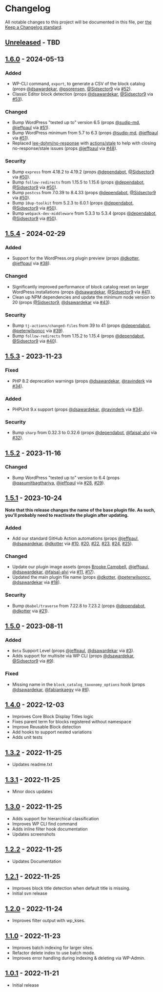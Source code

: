 # Changelog

All notable changes to this project will be documented in this file, per [the Keep a Changelog standard](http://keepachangelog.com/).

## [Unreleased] - TBD

## [1.6.0] - 2024-05-13
### Added
- WP-CLI command, `export`, to generate a CSV of the block catalog (props [@dsawardekar](https://github.com/dsawardekar), [@psorensen](https://github.com/psorensen), [@Sidsector9](https://github.com/Sidsector9) via [#52](https://github.com/10up/block-catalog/pull/52)).
- Classic Editor block detection (props [@dsawardekar](https://github.com/dsawardekar), [@Sidsector9](https://github.com/Sidsector9) via [#53](https://github.com/10up/block-catalog/pull/53)).

### Changed
- Bump WordPress "tested up to" version 6.5 (props [@sudip-md](https://github.com/sudip-md), [@jeffpaul](https://github.com/jeffpaul) via [#51](https://github.com/10up/block-catalog/pull/51)).
- Bump WordPress minimum from 5.7 to 6.3 (props [@sudip-md](https://github.com/sudip-md), [@jeffpaul](https://github.com/jeffpaul) via [#51](https://github.com/10up/block-catalog/pull/51)).
- Replaced [lee-dohm/no-response](https://github.com/lee-dohm/no-response) with [actions/stale](https://github.com/actions/stale) to help with closing no-response/stale issues (props [@jeffpaul](https://github.com/jeffpaul) via [#48](https://github.com/10up/block-catalog/pull/48)).

### Security
- Bump `express` from 4.18.2 to 4.19.2 (props [@dependabot](https://github.com/apps/dependabot), [@Sidsector9](https://github.com/Sidsector9) via [#50](https://github.com/10up/block-catalog/pull/50)).
- Bump `follow-redirects` from 1.15.5 to 1.15.6 (props [@dependabot](https://github.com/apps/dependabot), [@Sidsector9](https://github.com/Sidsector9) via [#50](https://github.com/10up/block-catalog/pull/50)).
- Bump `postcss` from 7.0.39 to 8.4.33 (props [@dependabot](https://github.com/apps/dependabot), [@Sidsector9](https://github.com/Sidsector9) via [#50](https://github.com/10up/block-catalog/pull/50)).
- Bump `10up-toolkit` from 5.2.3 to 6.0.1 (props [@dependabot](https://github.com/apps/dependabot), [@Sidsector9](https://github.com/Sidsector9) via [#50](https://github.com/10up/block-catalog/pull/50)).
- Bump `webpack-dev-middleware` from 5.3.3 to 5.3.4 (props [@dependabot](https://github.com/apps/dependabot), [@Sidsector9](https://github.com/Sidsector9) via [#50](https://github.com/10up/block-catalog/pull/50)).

## [1.5.4] - 2024-02-29
### Added
- Support for the WordPress.org plugin preview (props [@dkotter](https://github.com/dkotter), [@jeffpaul](https://github.com/jeffpaul) via [#38](https://github.com/10up/block-catalog/pull/38)).

### Changed
- Significantly improved performance of block catalog reset on larger WordPress installations (props [@dsawardekar](https://github.com/dsawardekar), [@Sidsector9](https://github.com/Sidsector9) via [#41](https://github.com/10up/block-catalog/pull/41)).
- Clean up NPM dependencies and update the minimum node version to 20 (props [@Sidsector9](https://github.com/Sidsector9), [@dsawardekar](https://github.com/dsawardekar) via [#43](https://github.com/10up/block-catalog/pull/43)).

### Security
- Bump `tj-actions/changed-files` from 39 to 41 (props [@dependabot](https://github.com/apps/dependabot), [@peterwilsoncc](https://github.com/peterwilsoncc) via [#39](https://github.com/10up/block-catalog/pull/39)).
- Bump `follow-redirects` from 1.15.2 to 1.15.4 (props [@dependabot](https://github.com/apps/dependabot), [@Sidsector9](https://github.com/Sidsector9) via [#40](https://github.com/10up/block-catalog/pull/40)).

## [1.5.3] - 2023-11-23
### Fixed
- PHP 8.2 deprecation warnings (props [@dsawardekar](https://github.com/dsawardekar), [@ravinderk](https://github.com/ravinderk) via [#34](https://github.com/10up/block-catalog/pull/34)).

### Added
- PHPUnit 9.x support (props [@dsawardekar](https://github.com/dsawardekar), [@ravinderk](https://github.com/ravinderk) via [#34](https://github.com/10up/block-catalog/pull/34)).

### Security
- Bump `sharp` from 0.32.3 to 0.32.6 (props [@dependabot](https://github.com/apps/dependabot), [@faisal-alvi](https://github.com/faisal-alvi) via [#32](https://github.com/10up/block-catalog/pull/32)).

## [1.5.2] - 2023-11-16
### Changed
- Bump WordPress "tested up to" version to 6.4 (props [@qasumitbagthariya](https://github.com/qasumitbagthariya), [@jeffpaul](https://github.com/jeffpaul) via [#28](https://github.com/10up/block-catalog/pull/28), [#29](https://github.com/10up/block-catalog/pull/29)).

## [1.5.1] - 2023-10-24
**Note that this release changes the name of the base plugin file. As such, you'll probably need to reactivate the plugin after updating.**

### Added
- Add our standard GitHub Action automations (props [@jeffpaul](https://github.com/jeffpaul), [@dsawardekar](https://github.com/dsawardekar), [@dkotter](https://github.com/dkotter) via [#10](https://github.com/10up/block-catalog/pull/10), [#20](https://github.com/10up/block-catalog/pull/20), [#22](https://github.com/10up/block-catalog/pull/22), [#23](https://github.com/10up/block-catalog/pull/23), [#24](https://github.com/10up/block-catalog/pull/24), [#25](https://github.com/10up/block-catalog/pull/25)).

### Changed
- Update our plugin image assets (props [Brooke Campbell](https://www.linkedin.com/in/brookecampbelldesign/), [@jeffpaul](https://github.com/jeffpaul), [@dsawardekar](https://github.com/dsawardekar), [@faisal-alvi](https://github.com/faisal-alvi) via [#11](https://github.com/10up/block-catalog/pull/11), [#17](https://github.com/10up/block-catalog/pull/17)).
- Updated the main plugin file name (props [@dkotter](https://github.com/dkotter), [@peterwilsoncc](https://github.com/peterwilsoncc), [@dsawardekar](https://github.com/dsawardekar) via [#18](https://github.com/10up/block-catalog/pull/18)).

### Security
- Bump `@babel/traverse` from 7.22.8 to 7.23.2 (props [@dependabot](https://github.com/apps/dependabot), [@dkotter](https://github.com/dkotter) via [#21](https://github.com/10up/block-catalog/pull/21)).

## [1.5.0] - 2023-08-11
### Added
- `Beta` Support Level (props [@jeffpaul](https://github.com/jeffpaul), [@dsawardekar](https://github.com/dsawardekar) via [#3](https://github.com/10up/block-catalog/pull/3)).
- Adds support for multisite via WP CLI (props [@dsawardekar](https://github.com/dsawardekar), [@Sidsector9](https://github.com/Sidsector9) via [#9](https://github.com/10up/block-catalog/pull/9)).

### Fixed
- Missing name in the `block_catalog_taxonomy_options` hook (props [@dsawardekar](https://github.com/dsawardekar), [@fabiankaegy](https://github.com/fabiankaegy) via [#6](https://github.com/10up/block-catalog/pull/6)).

## [1.4.0] - 2022-12-03
- Improves Core Block Display Titles logic
- Fixes parent term for blocks registered without namespace
- Improve Reusable Block detection
- Add hooks to support nested variations
- Adds unit tests

## [1.3.2] - 2022-11-25
- Updates readme.txt

## [1.3.1] - 2022-11-25
- Minor docs updates

## [1.3.0] - 2022-11-25
- Adds support for hierarchical classification
- Improves WP CLI find command
- Adds inline filter hook documentation
- Updates screenshots

## [1.2.2] - 2022-11-25
- Updates Documentation

## [1.2.1] - 2022-11-25
- Improves block title detection when default title is missing.
- Initial svn release

## [1.2.0] - 2022-11-24
- Improves filter output with wp_kses.

## [1.1.0] - 2022-11-23
- Improves batch indexing for larger sites.
- Refactor delete index to use batch mode.
- Improves error handling during indexing & deleting via WP-Admin.

## [1.0.1] - 2022-11-21
- Initial release

[Unreleased]: https://github.com/10up/block-catalog/compare/trunk...develop
[1.6.0]: https://github.com/10up/block-catalog/compare/1.5.4...1.6.0
[1.5.4]: https://github.com/10up/block-catalog/compare/1.5.3...1.5.4
[1.5.3]: https://github.com/10up/block-catalog/compare/1.5.2...1.5.3
[1.5.2]: https://github.com/10up/block-catalog/compare/1.5.1...1.5.2
[1.5.1]: https://github.com/10up/block-catalog/compare/1.5.0...1.5.1
[1.5.0]: https://github.com/10up/block-catalog/compare/1.4.0...1.5.0
[1.4.0]: https://github.com/10up/block-catalog/compare/1.3.2...1.4.0
[1.3.2]: https://github.com/10up/block-catalog/compare/1.3.1...1.3.2
[1.3.1]: https://github.com/10up/block-catalog/compare/1.3.0...1.3.1
[1.3.0]: https://github.com/10up/block-catalog/compare/1.2.2...1.3.0
[1.2.2]: https://github.com/10up/block-catalog/compare/1.2.1...1.2.2
[1.2.1]: https://github.com/10up/block-catalog/compare/1.2.0...1.2.1
[1.2.0]: https://github.com/10up/block-catalog/compare/1.1.0...1.2.0
[1.1.0]: https://github.com/10up/block-catalog/compare/1.0.1...1.1.0
[1.0.1]: https://github.com/10up/block-catalog/tree/v1.0.1
